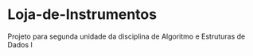 # Loja-de-Instrumentos
Projeto para segunda unidade da disciplina de Algoritmo e Estruturas de Dados I
